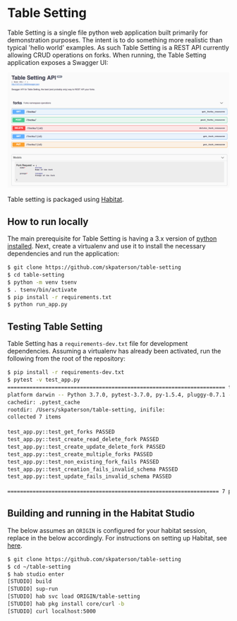 # Table Setting 

Table Setting is a single file python web application built primarily for demonstration purposes.  The intent is to do something more realistic than typical 'hello world' examples.  As such Table Setting is a REST API currently allowing CRUD operations on forks.  When running, the Table Setting application exposes a Swagger UI:

![swaggerui](images/table_setting_ui.png)

Table setting is packaged using [Habitat](https://www.habitat.sh).
 
 
## How to run locally 

The main prerequisite for Table Setting is having a 3.x version of [python installed](https://docs.python-guide.org/starting/installation/).  Next, create a virtualenv and use it to install the necessary dependencies and run the application:
```bash
$ git clone https://github.com/skpaterson/table-setting
$ cd table-setting
$ python -m venv tsenv
$ . tsenv/bin/activate
$ pip install -r requirements.txt
$ python run_app.py 
```

## Testing Table Setting

Table Setting has a `requirements-dev.txt` file for development dependencies.   Assuming a virtualenv has already been activated, run the following from the root of the repository:

```bash
$ pip install -r requirements-dev.txt
$ pytest -v test_app.py
===================================================================== test session starts ======================================================================
platform darwin -- Python 3.7.0, pytest-3.7.0, py-1.5.4, pluggy-0.7.1 -- /Users/skpaterson/table-setting/venv/bin/python
cachedir: .pytest_cache
rootdir: /Users/skpaterson/table-setting, inifile:
collected 7 items

test_app.py::test_get_forks PASSED                                                                                                                       [ 14%]
test_app.py::test_create_read_delete_fork PASSED                                                                                                         [ 28%]
test_app.py::test_create_update_delete_fork PASSED                                                                                                       [ 42%]
test_app.py::test_create_multiple_forks PASSED                                                                                                           [ 57%]
test_app.py::test_non_existing_fork_fails PASSED                                                                                                         [ 71%]
test_app.py::test_creation_fails_invalid_schema PASSED                                                                                                   [ 85%]
test_app.py::test_update_fails_invalid_schema PASSED                                                                                                     [100%]

=================================================================== 7 passed in 0.45 seconds ===================================================================
```

## Building and running in the Habitat Studio

The below assumes an `ORIGIN` is configured for your habitat session, replace in the below accordingly.  For instructions on setting up Habitat, see [here](https://www.habitat.sh/docs/install-habitat/).

```bash
$ git clone https://github.com/skpaterson/table-setting
$ cd ~/table-setting
$ hab studio enter
[STUDIO] build
[STUDIO] sup-run
[STUDIO] hab svc load ORIGIN/table-setting 
[STUDIO] hab pkg install core/curl -b
[STUDIO] curl localhost:5000
```